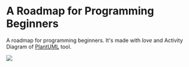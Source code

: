 # A Roadmap for Programming Beginners
A roadmap for programming beginners. It's made with *love* and Activity Diagram of [PlantUML](https://plantuml.com/ "PlantUML") tool.

<img src="https://www.plantuml.com/plantuml/dsvg/jLZVSnCv4dxFNw4DL97KCHx8_QY3szojIO3D7Moycm0FIyhLbjepmXffLkfnudsul_qaZSSMGs8cjTmBcT5qVr_trrAtp0-Em59JgRr7O_QB0L51pUR6iearXOMgahfWBx2GMgDrUuzUW4F1Z6OJ1PhUlNt3nfpaKjAAdKe87izPILIxvtbUUvC0FUAcoc5jbedMB9iXmTwZIxmXvcYbFCyTdjoYKRZtw9MnJ5PG84CXIHhDG0jMe4OBuVKn0yxHEMQqHyCsmeWlqCb2Cp96iOEEu_hwUXHvo9j4eaFc6MoJv3QtfcB-KnMO0kXpzWcMmB9FODacoF2IaLiMpBO2ZkeWwDuUOoH98HkYh3T-TD7CFY4dpwYCzGlVFIJaPNXhB3jc-mzELg3tuuSA2P8F4waN-n73etCKZSN89RL3Iu79jTWkU3VwjyOG2bPlZ1-klnyyr53XO_QmiSeTx-_xfrPXTRolpVvXu0ZyBVTn5r9Sb7Dsq5cpOn_M2fttOApd4eDjNL0BETzBt0Cj-yxx9evjA1_r_f_YunUUQ-Jdty_-6QF_FlSFmV8VuNkmtEJftwDANJrcKN-lZr-C9-6phmeBx-nNvif0L54RGcPbKH9BQXEZICjwOZJ7Eehj0QBNNIYXa0dAwxLyATe5DVDv0fNk5K-nhTrO5SPAAYlt-EFUhx-cEtrHWWOE0glLoDWYvwQg6vAwUqAREIvHSynXW_90Qh8c8vDjrzX_F18Rjr1NLw5ASsCN_ayIYEyIahCpxO7pyuRydpGWJobGoGLIALqyUGgTCzhbuN0vRcLDkGpE6MYHcGZWDHN8WXSBRbjc1WL8_Jd_Ux0IPWhlemFKML-AhBPISrbxeBpU5YHx-kHfxiZOyBpig7B8mOK-awxsvDePT2lQvQhkXOrwT2qNiaOX8SOStl9J89YIDsOVkezNLnzrFrzgGfoWN6saRjjSb-KqIUdMnQdeEDoef8fTTbYJW9Mo9M4kqJf9gssWCQ4fQ37TYl9XQxXRav-WEqzBrA793r2czPdoZS_q84dgy6wz12xD5aj7c6mBuzYfDxZTiv9aPGrB5VRIMcKHtCE6pLm92tGrWWrRAan23YgRDve7tEnBffoTrrBxfwkhnso5RfT49wQglDkGFRCsdHxqgzqJ9c55BGBnch_FhDj136e8Us8-889TAPzfWPhQeTyh82fJetKZfy2Lmb2a3sTrbHyzoP_yBVxxvx_-_UZeMIvWAKLMejHOeKIRbQ137yhmfbQUr6NN9L0cAQDGlz07hwqap0gBVZrqiQvE0nLxOqpj7d_JCweyvEt7SvU2OsjXDQHeqJ0b_3-s6mXST-UIXFyMo4g--roySsZPASwbHi52juojzMiLUhK-b9zhquMxdWj1cIYHr09lHdLPvni_Td8H9UghWyhyrg2cxOWRQII_5wTT7uYPA_Rl2_R2cCKjENDhTcOy0Qya4bes0UUyeWFgk_7vWqVoWfiQ1_15kuHhhMZ2CtIkd6coHZHHkYcPQN9ZQbdwKsPtuNz1tbWtRC9iR0SbyiUlORRbM-AEUzYEsfokmeJXRAoKuR5hxgoaiI6W-EFg0i7oChpTSRLSIjU4cE9UHltDKivT6qMMB46tU9_KSTOCEGRHhl3Oznw2hwH2rx_gViEcEFVuKsdktU5Vtd2iGwtPZw256jODDaxJCZZrz4YbI8UQTEJo2mA-SFcbHNJvQmjr-PMTSfXYn9yzaYS_UuQ4k_OQDfvS2D0iqSwLkOv582XSNhGOMOeHSpbVczxr6sSySsI1Kvmjzx-sF-ZyarlstSsMzRWdPqF8lDbWo5F3csfxg-fjOM5kLeKdqQgTUUsekZH6TSU4RJS7wtXwbnyvis3b89bQsrNNN-zpRtS4Me0LcMenugrzY0BlCVRq_jOh96MELt77p8nPvAZpvP7VUnGRr0M19HJPU6OQojOOsOa9qqcnT4XrIgL2fGMGqMgeGcFd39T0SedjnUch4pG4xnA0J8NhylHaqu_7Fu_p2THefq_3VKP0t0_AJSsytQIEh4-biUZoDDh8d5nQjlTqGWjaRCWvdRH5ey2obpUrHmfo3SbtxJN5ZLUIyC2xrhEfnS83jBltIwi-JhIsiV9iec1LMEDbkTNA_vT0t-xehixn-jrPskXsRihkNWdgrjxewHM2rIlJG0bkWKgrOVpOldHLsKLn7l-mSojH4uelUD8-u7cecM7ak0RYvR-Mn-R3-vzVscRwzErVs7ifqB03pp4nbfgYGOU7kmVLYR4cxByXjyUDxUvRbcfQdrgg_5bRx3SDT5hqwJLlh4LDWslonXII3xR-2UdQVqljxnYa4o12gpy_BQ-y3mQ0xI5fipmQIJvgvlFHpER_dS7lKadJ_IyLQ64qSFExr2Nat6YEaepBO0cQWp0kdszWMtt66fGfLhUMBfaxMZ1dcD5iD1eTxls0MZIL-Xy0">


